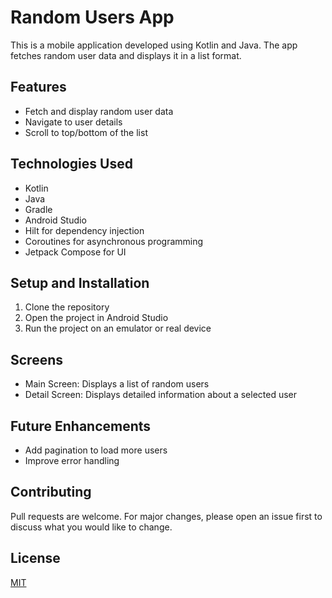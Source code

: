 # Random Users App

This is a mobile application developed using Kotlin and Java. The app fetches random user data and displays it in a list format.

## Features

- Fetch and display random user data
- Navigate to user details
- Scroll to top/bottom of the list

## Technologies Used

- Kotlin
- Java
- Gradle
- Android Studio
- Hilt for dependency injection
- Coroutines for asynchronous programming
- Jetpack Compose for UI

## Setup and Installation

1. Clone the repository
2. Open the project in Android Studio
3. Run the project on an emulator or real device

## Screens

- Main Screen: Displays a list of random users
- Detail Screen: Displays detailed information about a selected user

## Future Enhancements

- Add pagination to load more users
- Improve error handling

## Contributing

Pull requests are welcome. For major changes, please open an issue first to discuss what you would like to change.

## License

[MIT](https://choosealicense.com/licenses/mit/)